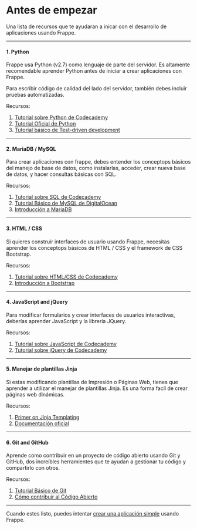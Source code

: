 <!-- base_template: frappe_io/www/frappe/frappe_base.html --><!-- add-breadcrumbs -->
# Antes de empezar

<p class="lead">Una lista de recursos que te ayudaran a inicar con el desarrollo de aplicaciones usando Frappe.</p>

---

#### 1. Python

Frappe usa Python (v2.7) como lenguaje de parte del servidor. Es altamente recomendable aprender Python antes de iniciar a crear aplicaciones con Frappe.

Para escribir código de calidad del lado del servidor, también debes incluir pruebas automatizadas.

Recursos:
 1. [Tutorial sobre Python de Codecademy](https://www.codecademy.com/learn/python)
 1. [Tutorial Oficial de Python](https://docs.python.org/2.7/tutorial/index.html)
 1. [Tutorial básico de Test-driven development](http://code.tutsplus.com/tutorials/beginning-test-driven-development-in-python--net-30137)

---

#### 2. MariaDB / MySQL

Para crear aplicaciones con frappe, debes entender los conceptops básicos del manejo de base de datos, como instalarlas, acceder, crear nueva base de datos, y hacer consultas básicas con SQL.

Recursos:
 1. [Tutorial sobre SQL de Codecademy](https://www.codecademy.com/learn/learn-sql)
 1. [Tutorial Básico de MySQL de DigitalOcean](https://www.digitalocean.com/community/tutorials/a-basic-mysql-tutorial)
 1. [Introducción a MariaDB](https://mariadb.com/kb/en/mariadb/documentation/getting-started/)

---

#### 3. HTML / CSS

Si quieres construir interfaces de usuario usando Frappe, necesitas aprender los conceptops básicos de HTML / CSS y el framework de CSS Bootstrap.

Recursos:
 1. [Tutorial sobre HTML/CSS de Codecademy](https://www.codecademy.com/learn/learn-html-css)
 1. [Introducción a Bootstrap](https://getbootstrap.com/getting-started/)

---

#### 4. JavaScript and jQuery

Para modificar formularios y crear interfaces de usuarios interactivas, deberías aprender JavaScript y la librería JQuery.


Recursos:
 1. [Tutorial sobre JavaScript de Codecademy](https://www.codecademy.com/learn/learn-javascript)
 1. [Tutorial sobre jQuery de Codecademy](https://www.codecademy.com/learn/jquery)
---

#### 5. Manejar de plantillas Jinja

Si estas modificando plantillas de Impresión o Páginas Web, tienes que aprender a utilizar el manejar de plantillas Jinja. Es una forma facíl de crear páginas web dinámicas.

Recursos:
 1. [Primer on Jinja Templating](https://realpython.com/blog/python/primer-on-jinja-templating/)
 1. [Documentación oficial](http://jinja.pocoo.org/)

---

#### 6. Git and GitHub

Aprende como contribuir en un proyecto de código abierto usando Git y GitHub, dos increíbles herramientes que te ayudan a gestionar tu código y compartirlo con otros.

Recursos:
 1. [Tutorial Básico de Git](https://try.github.io)
 2. [Cómo contribuir al Código Abierto](https://opensource.guide/how-to-contribute/)

---

Cuando estes listo, puedes intentar [crear una aplicación simple](/docs/user/es/tutorial/app) usando Frappe.
